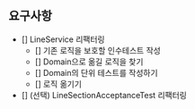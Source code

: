 ## 요구사항
- [] LineService 리팩터링
  - [] 기존 로직을 보호할 인수테스트 작성
  - [] Domain으로 옮길 로직을 찾기
  - [] Domain의 단위 테스트를 작성하기
  - [] 로직 옮기기
- [] (선택) LineSectionAcceptanceTest 리팩터링

